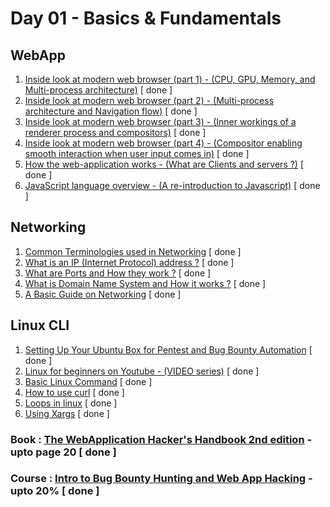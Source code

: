 # Day 01 - Basics & Fundamentals

## WebApp
  1. [Inside look at modern web browser (part 1) - (CPU, GPU, Memory, and Multi-process architecture)](https://developers.google.com/web/updates/2018/09/inside-browser-part1) [ done ]
  2. [Inside look at modern web browser (part 2) - (Multi-process architecture and Navigation flow)](https://developers.google.com/web/updates/2018/09/inside-browser-part2) [ done ]
  3. [Inside look at modern web browser (part 3) - (Inner workings of a renderer process and compositors)](https://developers.google.com/web/updates/2018/09/inside-browser-part3) [ done ]
  4. [Inside look at modern web browser (part 4) - (Compositor enabling smooth interaction when user input comes in)](https://developer.chrome.com/blog/inside-browser-part4/) [ done ]
  5. [How the web-application works - (What are Clients and servers ?)](https://developer.mozilla.org/en-US/docs/Learn/Getting_started_with_the_web/How_the_Web_works#:~:text=The%20browser%20sends%20an%20HTTP,internet%20connection%20using%20TCP%2FIP.) [ done ]
  6. [JavaScript language overview - (A re-introduction to Javascript)](https://developer.mozilla.org/en-US/docs/Web/JavaScript/A_re-introduction_to_JavaScript) [ done ]

## Networking
  1. [Common Terminologies used in Networking](https://www.digitalocean.com/community/tutorials/an-introduction-to-networking-terminology-interfaces-and-protocols) [ done ]
  2. [What is an IP (Internet Protocol) address ?](https://commotionwireless.net/docs/cck/networking/learn-networking-basics/) [ done ]
  3. [What are Ports and How they work ?](https://www.utilizewindows.com/list-of-common-network-port-numbers/) [ done ]
  4. [What is Domain Name System and How it works ?](https://code.tutsplus.com/tutorials/an-introduction-to-learning-and-using-dns-records--cms-24704) [ done ]
  5. [A Basic Guide on Networking](http://www.penguintutor.com/linux/basic-network-reference) [ done ]

## Linux CLI
  1. [Setting Up Your Ubuntu Box for Pentest and Bug Bounty Automation](https://www.youtube.com/watch?v=YhUiAH5SIqk&t=1s) [ done ]
  2. [Linux for beginners on Youtube - (VIDEO series)](https://youtube.com/playlist?list=PLIhvC56v63IJIujb5cyE13oLuyORZpdkL) [ done ]
  3. [Basic Linux Command](https://www.hostinger.com/tutorials/linux-commands) [ done ]
  4. [How to use curl](https://flaviocopes.com/http-curl/) [ done ]
  5. [Loops in linux](https://tldp.org/HOWTO/Bash-Prog-Intro-HOWTO-7.html) [ done ]
  6. [Using Xargs](https://www.cyberciti.biz/faq/linux-unix-bsd-xargs-construct-argument-lists-utility/) [ done ]

### Book : [The WebApplication Hacker's Handbook 2nd edition](https://edu.anarcho-copy.org/Against%20Security%20-%20Self%20Security/Dafydd%20Stuttard,%20Marcus%20Pinto%20-%20The%20web%20application%20hacker's%20handbook_%20finding%20and%20exploiting%20security%20flaws-Wiley%20(2011).pdf) - upto page 20 [ done ]
### Course : [Intro to Bug Bounty Hunting and Web App Hacking](https://www.udemy.com/course/intro-to-bug-bounty-by-nahamsec/) - upto 20% [ done ]
